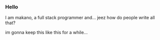 ### Hello
I am makano, a full stack programmer and... jeez how do people write all that?

im gonna keep this like this for a while... 
